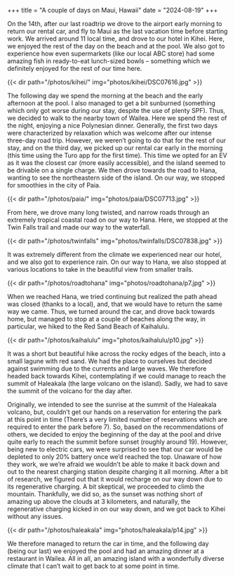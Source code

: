 +++
title = "A couple of days on Maui, Hawaii"
date = "2024-08-19"
+++

On the 14th, after our last roadtrip we drove to the airport early morning to return our rental car, and fly to Maui as the last vacation time before starting work. We arrived around 11 local time, and drove to our hotel in Kihei. Here, we enjoyed the rest of the day on the beach and at the pool. We also got to experience how even supermarkets (like our local ABC store) had some amazing fish in ready-to-eat lunch-sized bowls – something which we definitely enjoyed for the rest of our time here.

{{< dir path="/photos/kihei/" img="photos/kihei/DSC07616.jpg" >}}

The following day we spend the morning at the beach and the early afternoon at the pool. I also managed to get a bit sunburned (something which only got worse during our stay, despite the use of plenty SPF). Thus, we decided to walk to the nearby town of Wailea. Here we spend the rest of the night, enjoying a nice Polynesian dinner. Generally, the first two days were characterized by relaxation which was welcome after our intense three-day road trip. However, we weren’t going to do that for the rest of our stay, and on the third day, we picked up our rental car early in the morning (this time using the Turo app for the first time). This time we opted for an EV as it was the closest car (more easily accessible), and the island seemed to be drivable on a single charge. We then drove towards the road to Hana, wanting to see the northeastern side of the island. On our way, we stopped for smoothies in the city of Paia.

 {{< dir path="/photos/paia/" img="photos/paia/DSC07713.jpg" >}}

From here, we drove many long twisted, and narrow roads through an extremely tropical coastal road on our way to Hana. Here, we stopped at the Twin Falls trail and made our way to the waterfall.

{{< dir path="/photos/twinfalls" img="photos/twinfalls/DSC07838.jpg" >}}

It was extremely different from the climate we experienced near our hotel, and we also got to experience rain. On our way to Hana, we also stopped at various locations to take in the beautiful view from smaller trails.

{{< dir path="/photos/roadtohana" img="photos/roadtohana/p7.jpg" >}}

When we reached Hana, we tried continuing but realized the path ahead was closed (thanks to a local), and, that we would have to return the same way we came. Thus, we turned around the car, and drove back towards home, but managed to stop at a couple of beaches along the way, in particular, we hiked to the Red Sand Beach of Kaihalulu.


{{< dir path="/photos/kaihalulu" img="photos/kaihalulu/p10.jpg" >}}

It was a short but beautiful hike across the rocky edges of the beach, into a small lagune with red sand. We had the place to ourselves but decided against swimming due to the currents and large waves. We therefore headed back towards Kihei, contemplating if we could manage to reach the summit of Haleakala (the large volcano on the island). Sadly, we had to save the summit of the volcano for the day after.

Originally, we intended to see the sunrise at the summit of the Haleakala volcano, but, couldn’t get our hands on a reservation for entering the park at this point in time (There’s a very limited number of reservations which are required to enter the park before 7). So, based on the recommendations of others, we decided to enjoy the beginning of the day at the pool and drive quite early to reach the summit before sunset (roughly around 19). However, being new to electric cars, we were surprised to see that our car would be depleted to only 20% battery once we’d reached the top. Unaware of how they work, we we’re afraid we wouldn’t be able to make it back down and out to the nearest charging station despite charging it all morning. After a bit of research, we figured out that it would recharge on our way down due to its regenerative charging. A bit skeptical, we proceeded to climb the mountain. Thankfully, we did so, as the sunset was nothing short of amazing up above the clouds at 3 kilometers, and naturally, the regenerative charging kicked in on our way down, and we got back to Kihei without any issues.

{{< dir path="/photos/haleakala" img="photos/haleakala/p14.jpg" >}}

We therefore managed to return the car in time, and the following day (being our last) we enjoyed the pool and had an amazing dinner at a restaurant in Wailea. All in all, an amazing island with a wonderfully diverse climate that I can’t wait to get back to at some point in time. 

